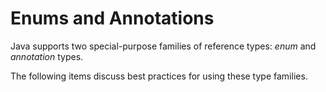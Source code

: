 # Enums and Annotations

Java supports two special-purpose families of reference types: *enum* and *annotation* types.

The following items discuss best practices for using these type families.
